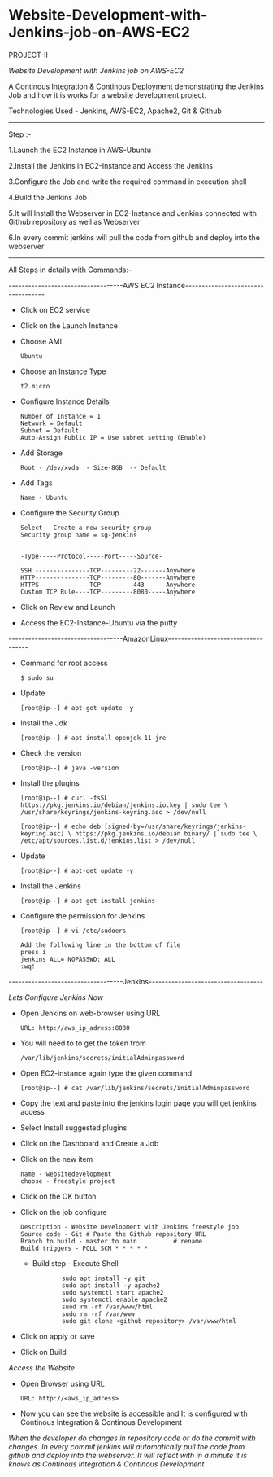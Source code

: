 # Website-Development-with-Jenkins-job-on-AWS-EC2

PROJECT-II

*Website Development with Jenkins job on AWS-EC2*

A Continous Integration & Continous Deployment demonstrating the Jenkins Job and how it is works for a website development project.

Technologies Used - Jenkins, AWS-EC2, Apache2, Git & Github


-------------------------------------------------------------------------------------------------------------------------------------------------------------


Step :-

1.Launch the EC2 Instance in AWS-Ubuntu

2.Install the Jenkins in EC2-Instance and Access the Jenkins

3.Configure the Job and write the required command in execution shell

4.Build the Jenkins Job

5.It will Install the Webserver in EC2-Instance and Jenkins connected with Github repository as well as Webserver

6.In every commit jenkins will pull the code from github and deploy into the webserver


-------------------------------------------------------------------------------------------------------------------------------------------------------------

All Steps in details with Commands:-


-----------------------------------AWS EC2 Instance-----------------------------------


- Click on EC2 service 

- Click on the Launch Instance

- Choose AMI

      Ubuntu
      
- Choose an Instance Type
      
      t2.micro
      
- Configure Instance Details

      Number of Instance = 1
      Network = Default
      Subnet = Default
      Auto-Assign Public IP = Use subnet setting (Enable)
      
- Add Storage

      Root - /dev/xvda  - Size-8GB  -- Default
      
- Add Tags 

      Name - Ubuntu
      
- Configure the Security Group

      Select - Create a new security group 
      Security group name = sg-jenkins
      
      
      -Type-----Protocol-----Port-----Source-
      
      SSH ---------------TCP---------22-------Anywhere
      HTTP---------------TCP---------80-------Anywhere
      HTTPS--------------TCP---------443------Anywhere
      Custom TCP Rule----TCP---------8080-----Anywhere
      
      
- Click on Review and Launch

- Access the EC2-Instance-Ubuntu via the putty 



-----------------------------------AmazonLinux-----------------------------------

- Command for root access

      $ sudo su
      
- Update

      [root@ip--] # apt-get update -y
      
- Install the Jdk

      [root@ip--] # apt install openjdk-11-jre
      
- Check the version

      [root@ip--] # java -version
      
- Install the plugins
 
      [root@ip--] # curl -fsSL https://pkg.jenkins.io/debian/jenkins.io.key | sudo tee \ /usr/share/keyrings/jenkins-keyring.asc > /dev/null 
  
      [root@ip--] # echo deb [signed-by=/usr/share/keyrings/jenkins-keyring.asc] \ https://pkg.jenkins.io/debian binary/ | sudo tee \  /etc/apt/sources.list.d/jenkins.list > /dev/null
  
      
- Update

      [root@ip--] # apt-get update -y
      
- Install the Jenkins

      [root@ip--] # apt-get install jenkins
      
- Configure the permission for Jenkins

      
      [root@ip--] # vi /etc/sudoers
      
      Add the following line in the bottom of file
      press i
      jenkins ALL= NOPASSWD: ALL
      :wq!
      
      
      
-----------------------------------Jenkins-----------------------------------

*Lets Configure Jenkins Now*

- Open Jenkins on web-browser using URL

      URL: http://aws_ip_adress:8080
      
- You will need to to get the token from

      /var/lib/jenkins/secrets/initialAdminpassword
      
- Open EC2-instance again type the given command

      [root@ip--] # cat /var/lib/jenkins/secrets/initialAdminpassword
      
- Copy the text and paste into the jenkins login page you will get jenkins access

- Select Install suggested plugins

- Click on the Dashboard and Create a Job

- Click on the new item

      name - websitedevelopment
      choose - freestyle project
      
- Click on the OK button 

- Click on the job configure

      Description - Website Development with Jenkins freestyle job
      Source code - Git # Paste the Github repository URL
      Branch to build - master to main          # rename
      Build triggers - POLL SCM * * * * *       
      
      
     - Build step - Execute Shell
     
                   sudo apt install -y git
                   sudo apt install -y apache2
                   sudo systemctl start apache2
                   sudo systemctl enable apache2
                   suod rm -rf /var/www/html
                   sudo rm -rf /var/www
                   sudo git clone <github repository> /var/www/html
    
    
- Click on apply or save

- Click on Build


*Access the Website*

- Open Browser using URL

      URL: http://<aws_ip_adress>
      
- Now you can see the website is accessible and It is configured with Continous Integration & Continous Development
      
      
      
*When the developer do changes in repository code or do the commit with changes. In every commit jenkins will automatically pull the code from github and deploy into the webserver. It will reflect with in a minute it is knows as Continous Integration & Continous Development*


      
      

      
      
      
      
